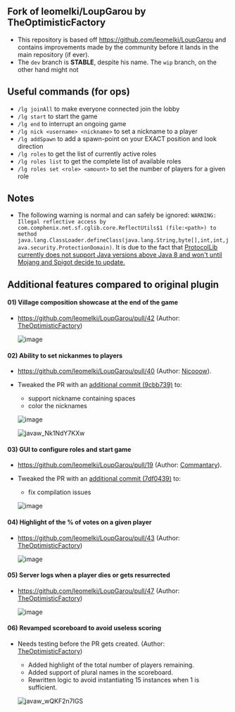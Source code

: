 ## Fork of leomelki/LoupGarou by TheOptimisticFactory

- This repository is based off https://github.com/leomelki/LoupGarou and contains improvements made by the community before it lands in the main repository (if ever).
- The `dev` branch is **STABLE**, despite his name. The `wip` branch, on the other hand might not

## Useful commands (for ops) ##

- `/lg joinAll` to make everyone connected join the lobby
- `/lg start` to start the game
- `/lg end` to interrupt an ongoing game
- `/lg nick <username> <nickname>` to set a nickname to a player
- `/lg addSpawn` to add a spawn-point on your EXACT position and look direction
- `/lg roles` to get the list of currently active roles
- `/lg roles list` to get the complete list of available roles
- `/lg roles set <role> <amount>` to set the number of players for a given role

## Notes ##

- The following warning is normal and can safely be ignored: `WARNING: Illegal reflective access by com.comphenix.net.sf.cglib.core.ReflectUtils$1 (file:<path>) to method java.lang.ClassLoader.defineClass(java.lang.String,byte[],int,int,java.security.ProtectionDomain)`. It is due to the fact that [ProtocolLib currently does not support Java versions above Java 8 and won't until Mojang and Spigot decide to update.](https://github.com/dmulloy2/ProtocolLib/issues/603#issuecomment-490207994)

## Additional features compared to original plugin ##

#### 01) Village composition showcase at the end of the game

- https://github.com/leomelki/LoupGarou/pull/42 (Author: [TheOptimisticFactory](https://github.com/TheOptimisticFactory))

  ![image](https://user-images.githubusercontent.com/2607260/79672340-4260a780-81d1-11ea-9b49-266a992e872a.png)

#### 02) Ability to set nickanmes to players

- https://github.com/leomelki/LoupGarou/pull/40 (Author: [Nicooow](https://github.com/Nicooow)).
- Tweaked the PR with an [additional commit (9cbb739)](https://github.com/TheOptimisticFactory/LoupGarou/commit/9cbb73935532cacab8787cc4586a64e42b65958e) to:
  + support nickname containing spaces
  + color the nicknames

  ![image](https://user-images.githubusercontent.com/2607260/79674319-56f96b80-81e2-11ea-87ef-d4bdfd4494aa.png)

  ![javaw_Nk1NdY7KXw](https://user-images.githubusercontent.com/2607260/79673723-8e651980-81dc-11ea-8258-eb077bca7fca.png)

#### 03) GUI to configure roles and start game

- https://github.com/leomelki/LoupGarou/pull/19 (Author: [Commantary](https://github.com/Commantary)).
- Tweaked the PR with an [additional commit (7df0439)](https://github.com/TheOptimisticFactory/LoupGarou/commit/7df04392ecb443d42207b859fcbbf4188e8080ae) to:
  + fix compilation issues

  ![image](https://user-images.githubusercontent.com/2607260/80097236-41ca6700-856b-11ea-978c-dd658ad09c67.png)

#### 04) Highlight of the % of votes on a given player

- https://github.com/leomelki/LoupGarou/pull/43 (Author: [TheOptimisticFactory](https://github.com/TheOptimisticFactory))

  ![image](https://user-images.githubusercontent.com/2607260/79676799-f706c300-81e9-11ea-86cd-0c9cd98be0b3.png)

#### 05) Server logs when a player dies or gets resurrected

- https://github.com/leomelki/LoupGarou/pull/47 (Author: [TheOptimisticFactory](https://github.com/TheOptimisticFactory))

  ![image](https://user-images.githubusercontent.com/2607260/80264401-56564e80-8694-11ea-9f28-89a425b4d59b.png)

#### 06) Revamped scoreboard to avoid useless scoring

- Needs testing before the PR gets created. (Author: [TheOptimisticFactory](https://github.com/TheOptimisticFactory))
  + Added highlight of the total number of players remaining.
  + Added support of plural names in the scoreboard.
  + Rewritten logic to avoid instantiating 15 instances when 1 is sufficient.

  ![javaw_wQKF2n7IGS](https://user-images.githubusercontent.com/2607260/80265125-c5cd3d80-8696-11ea-8e32-0d1fc49d5708.png)
